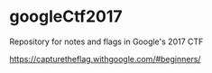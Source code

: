 # googleCtf2017
Repository for notes and flags in Google's 2017 CTF

https://capturetheflag.withgoogle.com/#beginners/

